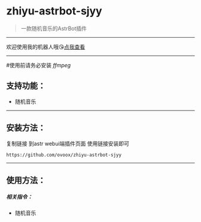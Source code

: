 # zhiyu-astrbot-sjyy
> 一款随机音乐的AstrBot插件

---

欢迎使用我的机器人哦😘[点我查看](https://qun.qq.Com/qunpro/robot/qunshare?biz_type=1&robot_uin=3889263267)

---

#使用前请务必安装 *ffmpeg*

## 支持功能：

- 随机音乐
---

## 安装方法：

复制链接 到astr webui端插件页面 使用链接安装即可

```
https://github.com/ovoox/zhiyu-astrbot-sjyy
```

---

## 使用方法：

##### 相关指令：

* 随机音乐


